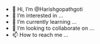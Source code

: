 - 👋 Hi, I’m @Harishgopathgoti
- 👀 I’m interested in ...
- 🌱 I’m currently learning ...
- 💞️ I’m looking to collaborate on ...
- 📫 How to reach me ...

<!---
Harishgopathgoti/Harishgopathgoti is a ✨ special ✨ repository because its `README.md` (this file) appears on your GitHub profile.
You can click the Preview link to take a look at your changes.
--->
